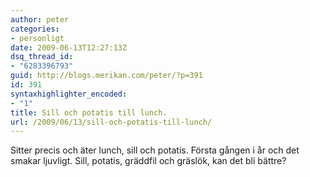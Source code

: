```yaml
---
author: peter
categories:
- personligt
date: 2009-06-13T12:27:13Z
dsq_thread_id:
- "6283396793"
guid: http://blogs.merikan.com/peter/?p=391
id: 391
syntaxhighlighter_encoded:
- "1"
title: Sill och potatis till lunch.
url: /2009/06/13/sill-och-potatis-till-lunch/
---
```


Sitter precis och äter lunch, sill och potatis. Första gången i år och det smakar ljuvligt. Sill, potatis, gräddfil och gräslök, kan det bli bättre?